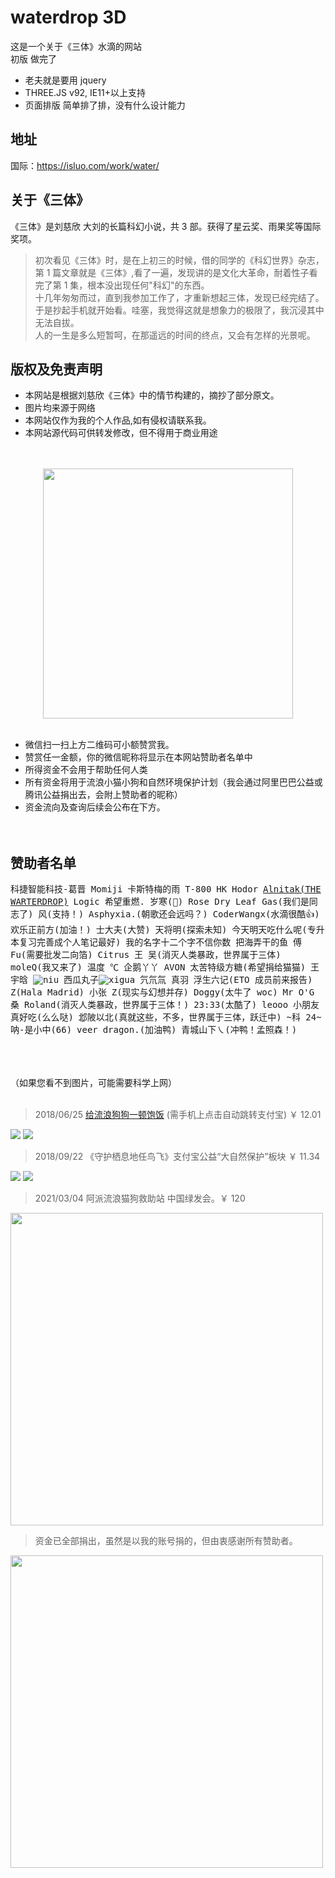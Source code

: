 # waterdrop 3D

这是一个关于《三体》水滴的网站<br/>
初版 做完了

- 老夫就是要用 jquery
- THREE.JS v92, IE11+以上支持
- 页面排版 简单排了排，没有什么设计能力

## 地址

国际：https://isluo.com/work/water/

## 关于《三体》

《三体》是刘慈欣 大刘的长篇科幻小说，共 3 部。获得了星云奖、雨果奖等国际奖项。

> 初次看见《三体》时，是在上初三的时候，借的同学的《科幻世界》杂志，第 1 篇文章就是《三体》,看了一遍，发现讲的是文化大革命，耐着性子看完了第 1 集，根本没出现任何"科幻"的东西。<br/>
> 十几年匆匆而过，直到我参加工作了，才重新想起三体，发现已经完结了。于是抄起手机就开始看。哇塞，我觉得这就是想象力的极限了，我沉浸其中无法自拔。<br/>
> 人的一生是多么短暂呵，在那遥远的时间的终点，又会有怎样的光景呢。

## 版权及免责声明

- 本网站是根据刘慈欣《三体》中的情节构建的，摘抄了部分原文。<br/>
- 图片均来源于网络<br/>
- 本网站仅作为我的个人作品,如有侵权请联系我。<br/>
- 本网站源代码可供转发修改，但不得用于商业用途
<br/>
<br/>
<div align=center>
<img src="libs/imgs/up.jpg" width="400" />
</div>
<br/>

- 微信扫一扫上方二维码可小额赞赏我。
- 赞赏任一金额，你的微信昵称将显示在本网站赞助者名单中
- 所得资金不会用于帮助任何人类
- 所有资金将用于流浪小猫小狗和自然环境保护计划（我会通过阿里巴巴公益或腾讯公益捐出去，会附上赞助者的昵称）
- 资金流向及查询后续会公布在下方。
  <br/><br/><br/>

## 赞助者名单

<kbd>科捷智能科技-葛晋 Momiji</kbd>&nbsp;
<kbd>卡斯特梅的雨</kbd>&nbsp;
<kbd>T-800</kbd>&nbsp;
<kbd>HK</kbd>&nbsp;
<kbd>Hodor</kbd>&nbsp;
<kbd><a href="http://www.sci-fifans.net" target="_blank" rel="noopener">Alnitak(THE WARTERDROP)</a></kbd>&nbsp;
<kbd>Logic</kbd>&nbsp;
<kbd>希望重燃.</kbd>&nbsp;
<kbd>岁寒(:white_square_button:)</kbd>&nbsp;
<kbd>Rose Dry Leaf Gas(我们是同志了)</kbd>&nbsp;
<kbd>风(支持！)</kbd>&nbsp;
<kbd>Asphyxia.(朝歌还会远吗？)</kbd>&nbsp;
<kbd>CoderWangx(水滴很酷:thumbsup:)</kbd>&nbsp;
<kbd>欢乐正前方(加油！)</kbd>&nbsp;
<kbd>士大夫(大赞)</kbd>&nbsp;
<kbd>天将明(探索未知)</kbd>&nbsp;
<kbd>今天明天吃什么呢(专升本复习完善成个人笔记最好)</kbd>&nbsp;
<kbd>我的名字十二个字不信你数</kbd>&nbsp;
<kbd>把海弄干的鱼</kbd>&nbsp;
<kbd>傅 Fu(需要批发二向箔)</kbd>&nbsp;
<kbd>Citrus</kbd>&nbsp;
<kbd>王</kbd>&nbsp;
<kbd>吴(消灭人类暴政，世界属于三体)</kbd>&nbsp;
<kbd>moleQ(我又来了)</kbd>&nbsp;
<kbd>温度 ℃</kbd>&nbsp;
<kbd>企鹅丫丫 AVON</kbd>&nbsp;
<kbd>太苦特级方糖(希望捐给猫猫)</kbd>&nbsp;
<kbd>王宇晗</kbd>&nbsp;
<kbd>![niu](/assets/niu.png)</kbd>&nbsp;
<kbd>西瓜丸子![xigua](/assets/xigua.png)</kbd>&nbsp;
<kbd>氕氘氚</kbd>&nbsp;
<kbd>真羽</kbd>&nbsp;
<kbd>浮生六记(ETO 成员前来报告)</kbd>&nbsp;
<kbd>Z(Hala Madrid)</kbd>&nbsp;
<kbd>小张</kbd>&nbsp;
<kbd>Z(现实与幻想并存)</kbd>&nbsp;
<kbd>Doggy(太牛了 woc)</kbd>&nbsp;
<kbd>Mr O'G 桑</kbd>&nbsp;
<kbd>Roland(消灭人类暴政，世界属于三体！)</kbd>&nbsp;
<kbd>23:33(太酷了)</kbd>&nbsp;
<kbd>leooo</kbd>&nbsp;
<kbd>小朋友真好吃(么么哒)</kbd>&nbsp;
<kbd>邶陂以北(真就这些，不多，世界属于三体，跃迁中)</kbd>&nbsp;
<kbd>\~科 24\~</kbd>&nbsp;
<kbd>呐-是小中(66)</kbd>&nbsp;
<kbd>veer</kbd>&nbsp;
<kbd>dragon.(加油鸭)</kbd>&nbsp;
<kbd>青城山下㇏(冲鸭！孟照森！)</kbd>&nbsp;


<br/><br/><br/>
（如果您看不到图片，可能需要科学上网）<br/><br/>

> 2018/06/25 <a href="https://ds.alipay.com/?scheme=alipays%3A%2F%2Fplatformapi%2Fstartapp%3FappId%3D10000009%26url%3D%252Fwww%252Ffeedback.htm%253FdonateId%253D2017082413435248543%2526__from__%253Dshare" target="_blank">给流浪狗狗一顿饱饭</a> (需手机上点击自动跳转支付宝) ￥ 12.01

<img src="assets/b.jpg" /> <img src="assets/c.jpg" />

> 2018/09/22 《守护栖息地任鸟飞》支付宝公益“大自然保护”板块 ￥ 11.34

<img src="assets/2-1.png" /> <img src="assets/2-0.png" />

> 2021/03/04 阿派流浪猫狗救助站 中国绿发会。￥ 120

<img src="assets/d.jpg" width="500"/>

> 资金已全部捐出，虽然是以我的账号捐的，但由衷感谢所有赞助者。

<img src="assets/wx.png" width="500"/>
